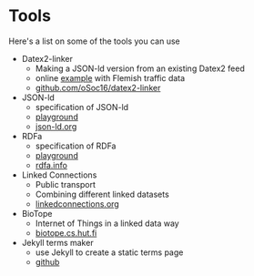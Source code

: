 # Tools

Here's a list on some of the tools you can use

* Datex2-linker
    * Making a JSON-ld version from an existing Datex2 feed
    * online [example](http://95.85.15.16:8008) with Flemish traffic data
    * [github.com/oSoc16/datex2-linker](https://github.com/osoc16/datex2-linker)
* JSON-ld
    * specification of JSON-ld
    * [playground](http://json-ld.org/playground)
    * [json-ld.org](http://json-ld.org)
* RDFa
    * specification of RDFa
    * [playground](https://rdfa.info/play)
    * [rdfa.info](https://rdfa.info)
* Linked Connections
    * Public transport
    * Combining different linked datasets
    * [linkedconnections.org](http://linkedconnections.org)
* BioTope
    * Internet of Things in a linked data way
    * [biotope.cs.hut.fi](http://biotope.cs.hut.fi)
* Jekyll terms maker
    * use Jekyll to create a static terms page
    * [github](https://github.com/osoc16/jekyll-term-generator)
